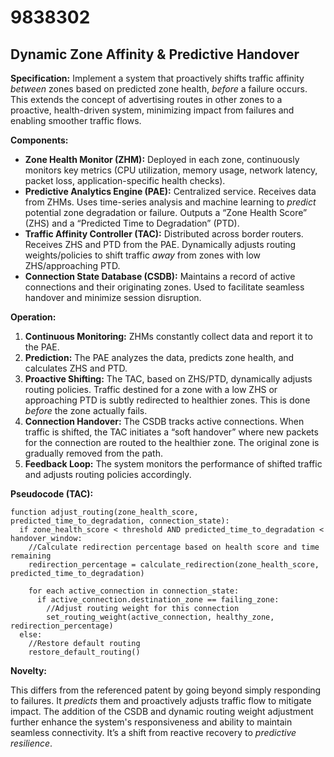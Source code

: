 # 9838302

## Dynamic Zone Affinity & Predictive Handover

**Specification:** Implement a system that proactively shifts traffic affinity *between* zones based on predicted zone health, *before* a failure occurs. This extends the concept of advertising routes in other zones to a proactive, health-driven system, minimizing impact from failures and enabling smoother traffic flows.

**Components:**

*   **Zone Health Monitor (ZHM):** Deployed in each zone, continuously monitors key metrics (CPU utilization, memory usage, network latency, packet loss, application-specific health checks).
*   **Predictive Analytics Engine (PAE):** Centralized service. Receives data from ZHMs. Uses time-series analysis and machine learning to *predict* potential zone degradation or failure. Outputs a “Zone Health Score” (ZHS) and a “Predicted Time to Degradation” (PTD).
*   **Traffic Affinity Controller (TAC):** Distributed across border routers. Receives ZHS and PTD from the PAE. Dynamically adjusts routing weights/policies to shift traffic *away* from zones with low ZHS/approaching PTD.
*   **Connection State Database (CSDB):** Maintains a record of active connections and their originating zones. Used to facilitate seamless handover and minimize session disruption.

**Operation:**

1.  **Continuous Monitoring:** ZHMs constantly collect data and report it to the PAE.
2.  **Prediction:** The PAE analyzes the data, predicts zone health, and calculates ZHS and PTD.
3.  **Proactive Shifting:** The TAC, based on ZHS/PTD, dynamically adjusts routing policies.  Traffic destined for a zone with a low ZHS or approaching PTD is subtly redirected to healthier zones. This is done *before* the zone actually fails.
4.  **Connection Handover:**  The CSDB tracks active connections. When traffic is shifted, the TAC initiates a “soft handover” where new packets for the connection are routed to the healthier zone. The original zone is gradually removed from the path.
5.  **Feedback Loop:** The system monitors the performance of shifted traffic and adjusts routing policies accordingly.

**Pseudocode (TAC):**

```
function adjust_routing(zone_health_score, predicted_time_to_degradation, connection_state):
  if zone_health_score < threshold AND predicted_time_to_degradation < handover_window:
    //Calculate redirection percentage based on health score and time remaining
    redirection_percentage = calculate_redirection(zone_health_score, predicted_time_to_degradation)

    for each active_connection in connection_state:
      if active_connection.destination_zone == failing_zone:
        //Adjust routing weight for this connection
        set_routing_weight(active_connection, healthy_zone, redirection_percentage)
  else:
    //Restore default routing
    restore_default_routing()
```

**Novelty:**

This differs from the referenced patent by going beyond simply responding to failures. It *predicts* them and proactively adjusts traffic flow to mitigate impact. The addition of the CSDB and dynamic routing weight adjustment further enhance the system's responsiveness and ability to maintain seamless connectivity.  It’s a shift from reactive recovery to *predictive resilience*.